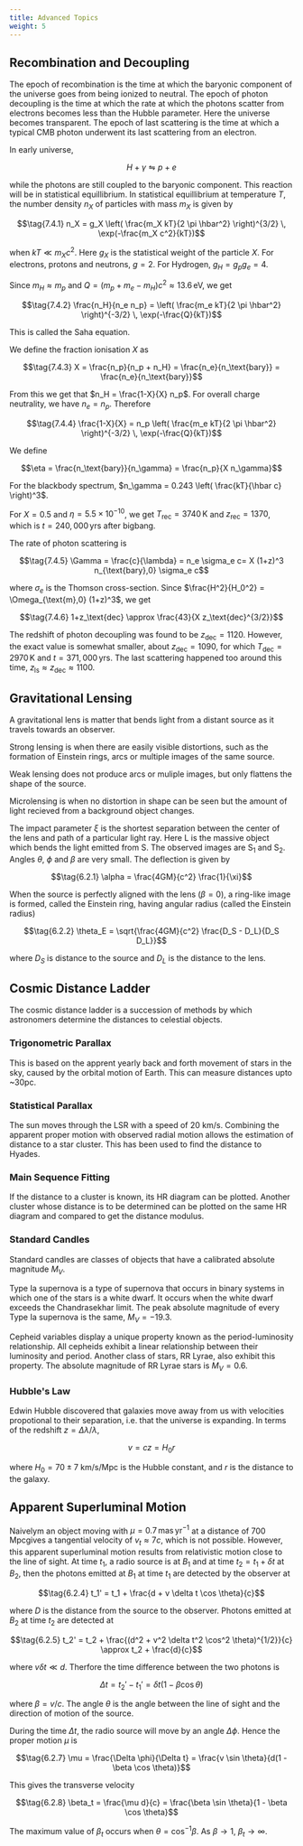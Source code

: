 ```yaml
---
title: Advanced Topics
weight: 5
---
```


## Recombination and Decoupling

The epoch of recombination is the time at which the baryonic component of the universe goes from being ionized to neutral. The epoch of photon decoupling is the time at which the rate at which the photons scatter from electrons becomes less than the Hubble parameter. Here the universe becomes transparent. The epoch of last scattering is the time at which a typical CMB photon underwent its last scattering from an electron.

In early universe,

$$H + \gamma \leftrightharpoons p + e$$

while the photons are still coupled to the baryonic component. This reaction will be in statistical equillibrium. In statistical equillibrium at temperature $T$, the number density $n_X$ of particles with mass $m_X$ is given by

$$\tag{7.4.1} n_X = g_X \left( \frac{m_X kT}{2 \pi \hbar^2} \right)^{3/2} \, \exp(-\frac{m_X c^2}{kT})$$

when $kT \ll m_X c^2$. Here $g_X$ is the statistical weight of the particle $X$. For electrons, protons and neutrons, $g = 2$. For Hydrogen, $g_H = g_p g_e = 4$.

Since $m_H \approx m_p$ and $Q = (m_p + m_e - m_H)c^2 \approx 13.6 \, \mathrm{eV}$, we get

$$\tag{7.4.2} \frac{n_H}{n_e n_p} = \left( \frac{m_e kT}{2 \pi \hbar^2} \right)^{-3/2} \, \exp(-\frac{Q}{kT})$$

This is called the Saha equation.

We define the fraction ionisation $X$ as

$$\tag{7.4.3} X = \frac{n_p}{n_p + n_H} = \frac{n_e}{n_\text{bary}} = \frac{n_e}{n_\text{bary}}$$

From this we get that $n_H = \frac{1-X}{X} n_p$. For overall charge neutrality, we have $n_e = n_p$. Therefore

$$\tag{7.4.4} \frac{1-X}{X} = n_p \left( \frac{m_e kT}{2 \pi \hbar^2} \right)^{-3/2} \, \exp(-\frac{Q}{kT})$$

We define

$$\eta = \frac{n_\text{bary}}{n_\gamma} = \frac{n_p}{X n_\gamma}$$

For the blackbody spectrum, $n_\gamma = 0.243 \left( \frac{kT}{\hbar c} \right)^3$.

For $X = 0.5$ and $\eta = 5.5 \times 10^{-10}$, we get $T_\text{rec} = 3740 \, \mathrm{K}$ and $z_\text{rec} = 1370$, which is $t = 240,000 \, \mathrm{yrs}$ after bigbang.

The rate of photon scattering is

$$\tag{7.4.5} \Gamma = \frac{c}{\lambda} = n_e \sigma_e c= X (1+z)^3 n_{\text{bary},0} \sigma_e c$$

where $\sigma_e$ is the Thomson cross-section. Since $\frac{H^2}{H_0^2} = \Omega_{\text{m},0} (1+z)^3$, we get

$$\tag{7.4.6} 1+z_\text{dec} \approx \frac{43}{X z_\text{dec}^{3/2}}$$

The redshift of photon decoupling was found to be $z_\text{dec} = 1120$. However, the exact value is somewhat smaller, about $z_\text{dec} = 1090$, for which $T_\text{dec} = 2970 \, \mathrm{K}$ and $t = 371,000 \, \mathrm{yrs}$. The last scattering happened too around this time, $z_\text{ls} \approx z_\text{dec} \approx 1100$.

## Gravitational Lensing

A gravitational lens is matter that bends light from a distant source as it travels towards an observer.

Strong lensing is when there are easily visible distortions, such as the formation of Einstein rings, arcs or multiple images of the same source.

Weak lensing does not produce arcs or muliple images, but only flattens the shape of the source.

Microlensing is when no distortion in shape can be seen but the amount of light recieved from a background object changes.

The impact parameter $\xi$ is the shortest separation between the center of the lens and path of a particular light ray. Here L is the massive object which bends the light emitted from S. The observed images are S$_1$ and S$_2$. Angles $\theta$, $\phi$ and $\beta$ are very  small. The deflection is given by

$$\tag{6.2.1} \alpha = \frac{4GM}{c^2} \frac{1}{\xi}$$

When the source is perfectly aligned with the lens ($\beta = 0$), a ring-like image is formed, called the Einstein ring, having angular radius (called the Einstein radius)

$$\tag{6.2.2} \theta_E = \sqrt{\frac{4GM}{c^2} \frac{D_S - D_L}{D_S D_L}}$$

where $D_S$ is distance to the source and $D_L$ is the distance to the lens.

## Cosmic Distance Ladder

The cosmic distance ladder is a succession of methods by which astronomers determine the distances to celestial objects.

### Trigonometric Parallax

This is based on the apprent yearly back and forth movement of stars in the sky, caused by the orbital motion of Earth. This can measure distances upto ~30pc.

### Statistical Parallax

The sun moves through the LSR with a speed of 20 km/s. Combining the apparent proper motion with observed radial motion allows the estimation of distance to a star cluster. This has been used to find the distance to Hyades.

### Main Sequence Fitting

If the distance to a cluster is known, its HR diagram can be plotted. Another cluster whose distance is to be determined can be plotted on the same HR diagram and compared to get the distance modulus.

### Standard Candles

Standard candles are classes of objects that have a calibrated absolute magnitude $M_V$.

Type Ia supernova is a type of supernova that occurs in binary systems in which one of the stars is a white dwarf. It occurs when the white dwarf exceeds the Chandrasekhar limit. The peak absolute magnitude of every Type Ia supernova is the same, $M_V = -19.3$.

Cepheid variables display a unique property known as the period-luminosity relationship. All cepheids exhibit a linear relationship between their luminosity and period. Another class of stars, RR Lyrae, also exhibit this property. The absolute magnitude of RR Lyrae stars is $M_V = 0.6$.

### Hubble's Law

Edwin Hubble discovered that galaxies move away from us with velocities propotional to their separation, i.e. that the universe is expanding. In terms of the redshift $z = \Delta \lambda / \lambda$,

$$\tag{6.2.3} v = cz = H_0 r$$

where $H_0 = 70 \pm 7$ km/s/Mpc is the Hubble constant, and $r$ is the distance to the galaxy.

## Apparent Superluminal Motion

Naivelym an object moving with $\mu = 0.7 \, \mathrm{mas \, yr^{-1}}$ at a distance of $700 \, \mathrm{Mpc}$gives a tangential velocity of $v_t \approx 7c$, which is not possible. However, this apparent superluminal motion results from relativistic motion close to the line of sight. At time $t_1$, a radio source is at $B_1$ and at time $t_2 = t_1 + \delta t$ at $B_2$, then the photons emitted at $B_1$ at time $t_1$ are detected by the observer at

$$\tag{6.2.4} t_1' = t_1 + \frac{d + v \delta t \cos \theta}{c}$$

where $D$ is the distance from the source to the observer. Photons emitted at $B_2$ at time $t_2$ are detected at

$$\tag{6.2.5} t_2' = t_2 + \frac{(d^2 + v^2 \delta t^2 \cos^2 \theta)^{1/2}}{c} \approx t_2 + \frac{d}{c}$$

where $v \delta t \ll d$. Therfore the time difference between the two photons is

$$\tag{6.2.6} \Delta t = t_2' - t_1' = \delta t (1 - \beta \cos \theta)$$

where $\beta = v/c$. The angle $\theta$ is the angle between the line of sight and the direction of motion of the source.

During the time $\Delta t$, the radio source will move by an angle $\Delta \phi$. Hence the proper motion $\mu$ is

$$\tag{6.2.7} \mu = \frac{\Delta \phi}{\Delta t} = \frac{v \sin \theta}{d(1 - \beta \cos \theta)}$$

This gives the transverse velocity

$$\tag{6.2.8} \beta_t = \frac{\mu d}{c} = \frac{\beta \sin \theta}{1 - \beta \cos \theta}$$

The maximum value of $\beta_t$ occurs when $\theta = \cos^{-1} \beta$. As $\beta \to 1$, $\beta_t \to \infty$.
